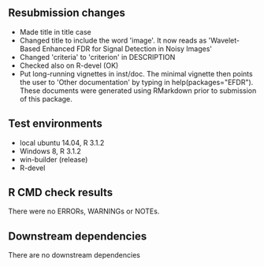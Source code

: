 ## Resubmission changes
* Made title in title case
* Changed title to include the word 'image'. It now reads as 'Wavelet-Based Enhanced FDR for Signal Detection in Noisy Images'
* Changed 'criteria' to 'criterion' in DESCRIPTION
* Checked also on R-devel (OK) 
* Put long-running vignettes in inst/doc. The minimal vignette then points the user to 'Other documentation' by typing in help(packages="EFDR"). These documents were generated using RMarkdown prior to submission of this package.

## Test environments
* local ubuntu 14.04, R 3.1.2
* Windows 8, R 3.1.2
* win-builder (release)
* R-devel

## R CMD check results
There were no ERRORs, WARNINGs or NOTEs. 

## Downstream dependencies
There are no downstream dependencies
